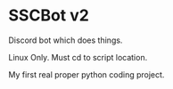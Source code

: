 # SSCBot v2
Discord bot which does things.

Linux Only. Must cd to script location.

My first real proper python coding project.